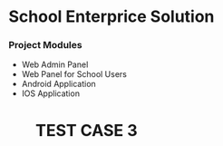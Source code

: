 <h1>School Enterprice Solution</h1>

<h3>Project Modules</h3>
<ul>
    <li>Web Admin Panel</li>
    <li>Web Panel for School Users</li>
    <li>Android Application</li>
    <li>IOS Application</li>
<ul>

<h1>
    TEST CASE 3
</h1>


